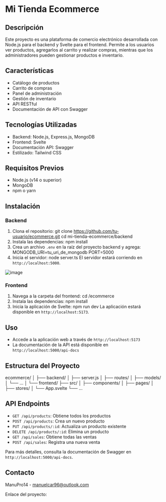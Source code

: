 # Mi Tienda Ecommerce

## Descripción
Este proyecto es una plataforma de comercio electrónico desarrollada con Node.js para el backend y Svelte para el frontend. Permite a los usuarios ver productos, agregarlos al carrito y realizar compras, mientras que los administradores pueden gestionar productos e inventario.

## Características
- Catálogo de productos
- Carrito de compras
- Panel de administración
- Gestión de inventario
- API RESTful
- Documentación de API con Swagger

## Tecnologías Utilizadas
- Backend: Node.js, Express.js, MongoDB
- Frontend: Svelte
- Documentación API: Swagger
- Estilizado: Tailwind CSS

## Requisitos Previos
- Node.js (v14 o superior)
- MongoDB
- npm o yarn

## Instalación

### Backend
1. Clona el repositorio:
    git clone https://github.com/tu-usuario/ecommerce.git
    cd mi-tienda-ecommerce/backend
2. Instala las dependencias:
   npm install
3. Crea un archivo `.env` en la raíz del proyecto backend y agrega:
   MONGODB_URI=tu_uri_de_mongodb
   PORT=5000
4. Inicia el servidor:
   node server.ts
El servidor estará corriendo en `http://localhost:5000`.

![image](https://github.com/ManuPro14/ecommerce/assets/103762387/7b8a54da-60f2-4021-a415-bff318690b0c)


### Frontend
1. Navega a la carpeta del frontend:
   cd /ecommerce
2. Instala las dependencias:
   npm install
3. Inicia la aplicación de Svelte:
   npm run dev
  La aplicación estará disponible en `http://localhost:5173`.

## Uso
- Accede a la aplicación web a través de `http://localhost:5173`
- La documentación de la API está disponible en `http://localhost:5000/api-docs`

## Estructura del Proyecto
  ecommerce/
  │
  ├── backend/
  │   ├── server.js
  │   ├── routes/
  │   ├── models/
  │   └── ...
  │
  └── frontend/
  ├── src/
  │   ├── components/
  │   ├── pages/
  │   ├── stores/
  │   └── App.svelte
  └── ...

## API Endpoints

- `GET /api/products`: Obtiene todos los productos
- `POST /api/products`: Crea un nuevo producto
- `PUT /api/products/:id`: Actualiza un producto existente
- `DELETE /api/products/:id`: Elimina un producto
- `GET /api/sales`: Obtiene todas las ventas
- `POST /api/sales`: Registra una nueva venta

Para más detalles, consulta la documentación de Swagger en `http://localhost:5000/api-docs`.


## Contacto
ManuPro14 - manuelcar96@outlook.com

Enlace del proyecto: 
